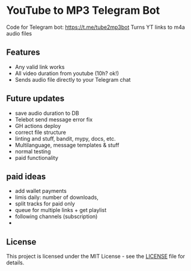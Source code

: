 # YouTube to MP3 Telegram Bot

Code for Telegram bot: https://t.me/tube2mp3bot
Turns YT links to m4a audio files

## Features

- Any valid link works
- All video duration from youtube (10h? ok!)
- Sends audio file directly to your Telegram chat

## Future updates

- save audio duration to DB
- Telebot send message error fix
- GH actions deploy
- correct file structure
- linting and stuff, bandit, mypy, docs, etc.
- Multilanguage, message templates & stuff
- normal testing
- paid functionality

## paid ideas

- add wallet payments
- limis daily: number of downloads, 
- split tracks for paid only
- queue for multiple links + get playlist
- following channels (subscription)
- 

## License

This project is licensed under the MIT License - see the [LICENSE](LICENSE) file for details.
